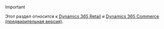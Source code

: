 > [!IMPORTANT]
> Этот раздел относится к [Dynamics 365 Retail](../index.md) и [Dynamics 365 Commerce (предварительная версия)](../../commerce/index.md).
